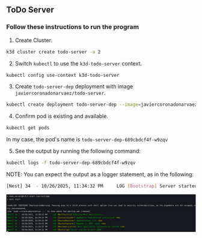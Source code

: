 ## ToDo Server

### Follow these instructions to run the program

1. Create Cluster.

```bash
k3d cluster create todo-server -a 2
```

2. Switch `kubectl` to use the `k3d-todo-server` context.

```bash
kubectl config use-context k3d-todo-server
```

3. Create `todo-server-dep` deployment with image `javiercoronadonarvaez/todo-server`.

```bash
kubectl create deployment todo-server-dep --image=javiercoronadonarvaez/todo-server
```

4. Confirm pod is existing and available.

```bash
kubectl get pods
```

In my case, the pod's name is `todo-server-dep-689cbdcf4f-w9zqv`

5. See the output by running the following command:

```bash
kubectl logs -f todo-server-dep-689cbdcf4f-w9zqv
```

NOTE:
You can expect the output as a logger statement, as in the following:

```bash
[Nest] 34  - 10/26/2025, 11:34:32 PM     LOG [Bootstrap] Server started on port 3000
```

![alt text](image.png)
